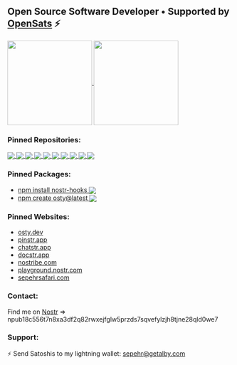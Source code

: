 <h2>
  Open Source Software Developer • Supported by <a href="https://opensats.org">OpenSats</a> ⚡️
</h1>

<a href="https://github.com/sepehr-safari">
  <img height=190 align="center" src="https://github-readme-stats.vercel.app/api?username=sepehr-safari&theme=dark" />
</a>
<a href="https://github.com/sepehr-safari">
  <img height=190 align="center" src="https://github-readme-stats.vercel.app/api/top-langs?username=sepehr-safari&layout=compact&langs_count=8&card_width=320&theme=dark" />
</a>

### Pinned Repositories:

<a href="https://github.com/ostyjs/create-osty">
  <img align="center" src="https://github-readme-stats.vercel.app/api/pin/?username=ostyjs&repo=create-osty&theme=dark" />
</a>
<a href="https://github.com/ostyjs/nostr-hooks">
  <img align="center" src="https://github-readme-stats.vercel.app/api/pin/?username=ostyjs&repo=nostr-hooks&theme=dark" />
</a>
<a href="https://github.com/sepehr-safari/pinstr">
  <img align="center" src="https://github-readme-stats.vercel.app/api/pin/?username=sepehr-safari&repo=pinstr&theme=dark" />
</a>
<a href="https://github.com/sepehr-safari/nostribe-web-client">
  <img align="center" src="https://github-readme-stats.vercel.app/api/pin/?username=sepehr-safari&repo=nostribe-web-client&theme=dark" />
</a>
<a href="https://github.com/sepehr-safari/chatstr-client">
  <img align="center" src="https://github-readme-stats.vercel.app/api/pin/?username=sepehr-safari&repo=chatstr-client&theme=dark" />
</a>
<a href="https://github.com/sepehr-safari/chatstr-relay">
  <img align="center" src="https://github-readme-stats.vercel.app/api/pin/?username=sepehr-safari&repo=chatstr-relay&theme=dark" />
</a>
<a href="https://github.com/sepehr-safari/docstr">
  <img align="center" src="https://github-readme-stats.vercel.app/api/pin/?username=sepehr-safari&repo=docstr&theme=dark" />
</a>
<a href="https://github.com/sepehr-safari/nostr-playground">
  <img align="center" src="https://github-readme-stats.vercel.app/api/pin/?username=sepehr-safari&repo=nostr-playground&theme=dark" />
</a>
<a href="https://github.com/nbd-wtf/nostr-tools">
  <img align="center" src="https://github-readme-stats.vercel.app/api/pin/?username=nbd-wtf&repo=nostr-tools&theme=dark" />
</a>
<a href="https://github.com/nostr-dev-kit/ndk">
  <img align="center" src="https://github-readme-stats.vercel.app/api/pin/?username=nostr-dev-kit&repo=ndk&theme=dark" />
</a>

### Pinned Packages:

<ul>
  <li>
    <a href="https://www.npmjs.com/package/nostr-hooks">
      npm install nostr-hooks
      <img align="center" src="https://img.shields.io/npm/dt/nostr-hooks" />
    </a>
  </li>
  <li>
    <a href="https://www.npmjs.com/package/create-osty">
      npm create osty@latest
      <img align="center" src="https://img.shields.io/npm/dt/create-osty" />
    </a>
  </li>
</ul>

### Pinned Websites:

<ul>
  <li>
    <a href="https://osty.dev">
      osty.dev
    </a>
  </li>
  <li>
    <a href="https://pinstr.app">
      pinstr.app
    </a>
  </li>
  <li>
    <a href="https://chatstr.app">
      chatstr.app
    </a>
  </li>
  <li>
    <a href="https://docstr.app">
      docstr.app
    </a>
  </li>
  <li>
    <a href="https://nostribe.com">
      nostribe.com
    </a>
  </li>
  </li>
  <li>
    <a href="https://playground.nostr.com">
      playground.nostr.com
    </a>
  </li>
  </li>
  <li>
    <a href="https://sepehrsafari.com">
      sepehrsafari.com
    </a>
  </li>
</ul>

### Contact:

Find me on [Nostr](https://njump.me/npub18c556t7n8xa3df2q82rwxejfglw5przds7sqvefylzjh8tjne28qld0we7) => npub18c556t7n8xa3df2q82rwxejfglw5przds7sqvefylzjh8tjne28qld0we7

### Support:

⚡️ Send Satoshis to my lightning wallet: [sepehr@getalby.com](https://getalby.com/p/sepehr)
